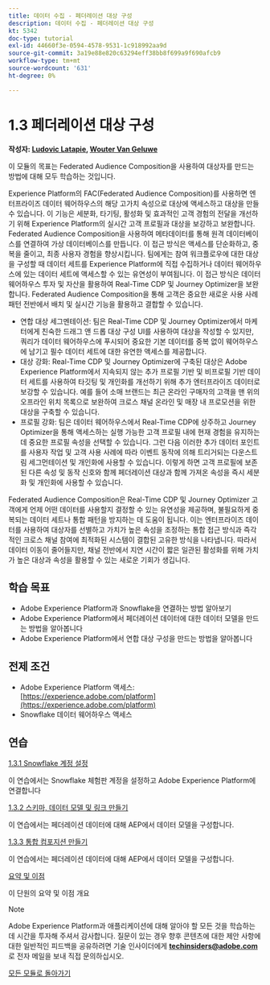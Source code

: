 ```yaml
---
title: 데이터 수집 - 페더레이션 대상 구성
description: 데이터 수집 - 페더레이션 대상 구성
kt: 5342
doc-type: tutorial
exl-id: 44660f3e-0594-4578-9531-1c918992aa9d
source-git-commit: 3a19e88e820c63294eff38bb8f699a9f690afcb9
workflow-type: tm+mt
source-wordcount: '631'
ht-degree: 0%

---
```


# 1.3 페더레이션 대상 구성

**작성자: [Ludovic Latapie](https://www.linkedin.com/in/ludoviclatapie/), [Wouter Van Geluwe](https://www.linkedin.com/in/woutervangeluwe/)**

이 모듈의 목표는 Federated Audience Composition을 사용하여 대상자를 만드는 방법에 대해 모두 학습하는 것입니다.

Experience Platform의 FAC(Federated Audience Composition)를 사용하면 엔터프라이즈 데이터 웨어하우스의 해당 고가치 속성으로 대상에 액세스하고 대상을 만들 수 있습니다. 이 기능은 세분화, 타기팅, 활성화 및 효과적인 고객 경험의 전달을 개선하기 위해 Experience Platform의 실시간 고객 프로필과 대상을 보강하고 보완합니다. Federated Audience Composition을 사용하여 메타데이터를 통해 원격 데이터베이스를 연결하여 가상 데이터베이스를 만듭니다. 이 접근 방식은 액세스를 단순화하고, 중복을 줄이고, 최종 사용자 경험을 향상시킵니다. 팀에게는 참여 워크플로우에 대한 대상을 구성할 때 데이터 세트를 Experience Platform에 직접 수집하거나 데이터 웨어하우스에 있는 데이터 세트에 액세스할 수 있는 유연성이 부여됩니다. 이 접근 방식은 데이터 웨어하우스 투자 및 자산을 활용하여 Real-Time CDP 및 Journey Optimizer을 보완합니다. Federated Audience Composition을 통해 고객은 중요한 새로운 사용 사례 패턴 전반에서 배치 및 실시간 기능을 활용하고 결합할 수 있습니다.

- 연합 대상 세그멘테이션: 팀은 Real-Time CDP 및 Journey Optimizer에서 마케터에게 친숙한 드래그 앤 드롭 대상 구성 UI를 사용하여 대상을 작성할 수 있지만, 쿼리가 데이터 웨어하우스에 푸시되어 중요한 기본 데이터를 중복 없이 웨어하우스에 남기고 필수 데이터 세트에 대한 유연한 액세스를 제공합니다.
- 대상 강화: Real-Time CDP 및 Journey Optimizer에 구축된 대상은 Adobe Experience Platform에서 지속되지 않는 추가 프로필 기반 및 비프로필 기반 데이터 세트를 사용하여 타깃팅 및 개인화를 개선하기 위해 추가 엔터프라이즈 데이터로 보강할 수 있습니다. 예를 들어 소매 브랜드는 최근 온라인 구매자의 고객을 맨 위의 오프라인 위치 목록으로 보완하여 크로스 채널 온라인 및 매장 내 프로모션을 위한 대상을 구축할 수 있습니다.
- 프로필 강화: 팀은 데이터 웨어하우스에서 Real-Time CDP에 상주하고 Journey Optimizer을 통해 액세스하는 실행 가능한 고객 프로필 내에 현재 경험을 유지하는 데 중요한 프로필 속성을 선택할 수 있습니다. 그런 다음 이러한 추가 데이터 포인트를 사용자 작업 및 고객 사용 사례에 따라 이벤트 동작에 의해 트리거되는 다운스트림 세그먼테이션 및 개인화에 사용할 수 있습니다. 이렇게 하면 고객 프로필에 보존된 다른 속성 및 동작 신호와 함께 페더레이션 대상과 함께 가져온 속성을 즉시 세분화 및 개인화에 사용할 수 있습니다.

Federated Audience Composition은 Real-Time CDP 및 Journey Optimizer 고객에게 언제 어떤 데이터를 사용할지 결정할 수 있는 유연성을 제공하며, 불필요하게 중복되는 데이터 세트나 통합 패턴을 방지하는 데 도움이 됩니다. 이는 엔터프라이즈 데이터를 사용하여 대상자를 선별하고 가치가 높은 속성을 조정하는 통합 접근 방식과 즉각적인 크로스 채널 참여에 최적화된 시스템이 결합된 고유한 방식을 나타냅니다. 따라서 데이터 이동이 줄어들지만, 채널 전반에서 지연 시간이 짧은 일관된 활성화를 위해 가치가 높은 대상과 속성을 활용할 수 있는 새로운 기회가 생깁니다.

## 학습 목표

- Adobe Experience Platform과 Snowflake을 연결하는 방법 알아보기
- Adobe Experience Platform에서 페더레이션 데이터에 대한 데이터 모델을 만드는 방법을 알아봅니다
- Adobe Experience Platform에서 연합 대상 구성을 만드는 방법을 알아봅니다

## 전제 조건

- Adobe Experience Platform 액세스: [https://experience.adobe.com/platform](https://experience.adobe.com/platform)
- Snowflake 데이터 웨어하우스 액세스

## 연습

[1.3.1 Snowflake 계정 설정](./ex1.md)

이 연습에서는 Snowflake 체험판 계정을 설정하고 Adobe Experience Platform에 연결합니다

[1.3.2 스키마, 데이터 모델 및 링크 만들기](./ex2.md)

이 연습에서는 페더레이션 데이터에 대해 AEP에서 데이터 모델을 구성합니다.

[1.3.3 통합 컴포지션 만들기](./ex3.md)

이 연습에서는 페더레이션 데이터에 대해 AEP에서 데이터 모델을 구성합니다.

[요약 및 이점](./summary.md)

이 단원의 요약 및 이점 개요

>[!NOTE]
>
>Adobe Experience Platform과 애플리케이션에 대해 알아야 할 모든 것을 학습하는 데 시간을 투자해 주셔서 감사합니다. 질문이 있는 경우 향후 콘텐츠에 대한 제안 사항에 대한 일반적인 피드백을 공유하려면 기술 인사이더에게 **techinsiders@adobe.com**&#x200B;로 전자 메일을 보내 직접 문의하십시오.

[모든 모듈로 돌아가기](../../../overview.md)
